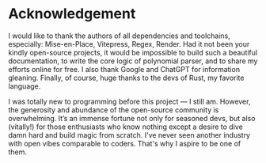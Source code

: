 # Acknowledgement

I would like to thank the authors of all dependencies and toolchains, especially: Mise-en-Place, Vitepress, Regex, Render. Had it not been your kindly open-source projects, it would be impossible to build such a beautiful documentation, to write the core logic of polynomial parser, and to share my efforts online for free. I also thank Google and ChatGPT for information gleaning. Finally, of course, huge thanks to the devs of Rust, my favorite language.

I was totally new to programming before this project — I still am. However, the generosity and abundance of the open-source community is overwhelming. It’s an immense fortune not only for seasoned devs, but also (vitally!) for those enthusiasts who know nothing except a desire to dive damn hard and build magic from scratch. I've never seen another industry with open vibes comparable to coders. That's why I aspire to be one of them.